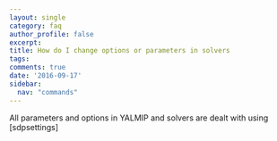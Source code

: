 ```yaml
---
layout: single
category: faq
author_profile: false
excerpt: 
title: How do I change options or parameters in solvers
tags:
comments: true
date: '2016-09-17'
sidebar:
  nav: "commands"
---
```


All parameters and options in YALMIP and solvers are dealt with using [sdpsettings]
